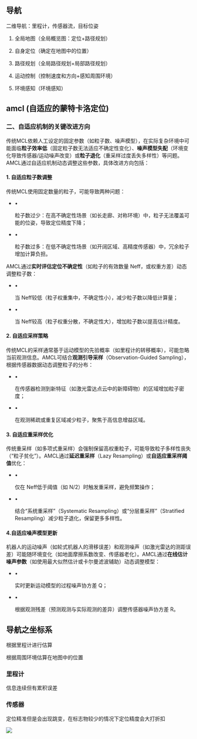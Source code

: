 ## 导航

二维导航：里程计，传感器流，目标位姿

1. 全局地图（全局概览图：定位+路径规划）

2. 自身定位（确定在地图中的位置）

3. 路径规划（全局路径规划+局部路径规划）

4. 运动控制（控制速度和方向+感知周围环境）

5. 环境感知（环境感知）

## amcl (自适应的蒙特卡洛定位)

### **​二、自适应机制的关键改进方向​**​

传统MCL依赖人工设定的固定参数（如粒子数、噪声模型），在实际复杂环境中可能面临​**​粒子效率低​**​（固定粒子数无法适应不确定性变化）、​**​噪声模型失配​**​（环境变化导致传感器/运动噪声改变）或​**​粒子退化​**​（重采样过度丢失多样性）等问题。AMCL通过自适应机制动态调整这些参数，具体改进方向包括：

#### 1. ​**​自适应粒子数调整​**​

传统MCL使用固定数量的粒子，可能导致两种问题：

- •
  
  粒子数过少：在高不确定性场景（如长走廊、对称环境）中，粒子无法覆盖可能的位姿，导致定位精度下降；

- •
  
  粒子数过多：在低不确定性场景（如开阔区域、高精度传感器）中，冗余粒子增加计算负担。

AMCL通过​**​实时评估定位不确定性​**​（如粒子的有效数量 Neff​，或权重方差）动态调整粒子数：

- •
  
  当 Neff​较低（粒子权重集中，不确定性小），减少粒子数以降低计算量；

- •
  
  当 Neff​较高（粒子权重分散，不确定性大），增加粒子数以提高估计精度。

#### 2. ​**​自适应采样策略​**​

传统MCL的采样通常基于运动模型的先验概率（如里程计的转移概率），可能忽略当前观测信息。AMCL可结合​**​观测引导采样​**​（Observation-Guided Sampling），根据传感器数据动态调整粒子的分布：

- •
  
  在传感器检测到新特征（如激光雷达点云中的新障碍物）的区域增加粒子密度；

- •
  
  在观测稀疏或重复区域减少粒子，聚焦于高信息增益区域。

#### 3. ​**​自适应重采样优化​**​

传统重采样（如多项式重采样）会强制保留高权重粒子，可能导致粒子多样性丧失（“粒子贫化”）。AMCL通过​**​延迟重采样​**​（Lazy Resampling）或​**​自适应重采样阈值​**​优化：

- •
  
  仅在 Neff​低于阈值（如 N/2）时触发重采样，避免频繁操作；

- •
  
  结合“系统重采样”（Systematic Resampling）或“分层重采样”（Stratified Resampling）减少粒子退化，保留更多多样性。

#### 4. ​**​自适应噪声模型更新​**​

机器人的运动噪声（如轮式机器人的滑移误差）和观测噪声（如激光雷达的测距误差）可能随环境变化（如地面摩擦系数改变、传感器老化）。AMCL通过​**​在线估计噪声参数​**​（如使用最大似然估计或卡尔曼滤波辅助）动态调整模型：

- •
  
  实时更新运动模型的过程噪声协方差 Q；

- •
  
  根据观测残差（预测观测与实际观测的差异）调整传感器噪声协方差 R。

## 导航之坐标系

根据里程计进行估算

根据周围环境估算在地图中的位置

### 里程计

信息连续但有累积误差

### 传感器

定位精准但是会出现跳变，在标志物较少的情况下定位精度会大打折扣

![](/home/maple/笔记/images/2025-09-08-20-54-29-map-odom.png)
